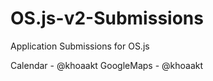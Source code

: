 # OS.js-v2-Submissions
Application Submissions for OS.js

Calendar - @khoaakt
GoogleMaps - @khoaakt
